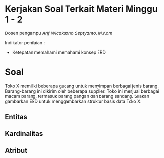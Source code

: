 # Kerjakan Soal Terkait Materi Minggu 1 - 2

Dosen pengampu *Arif Wicaksono Septyanto, M.Kom*

Indikator penilaian : 
- Ketepatan memahami memahami konsep ERD
# Soal
Toko X memiliki beberapa gudang untuk menyimpan berbagai jenis barang. Barang-barang ini dikirim oleh beberapa supplier. Toko ini menjual berbagai macam barang, termasuk barang pangan dan barang sandang. Silakan gambarkan ERD untuk menggambarkan struktur basis data Toko X.

## Entitas

## Kardinalitas

## Atribut